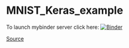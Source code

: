 # MNIST_Keras_example

To launch mybinder server click here: [![Binder](https://mybinder.org/badge.svg)](https://mybinder.org/v2/gh/Migal/MNIST_Keras_example/master)

[Source](https://github.com/keras-team/keras/blob/master/examples/mnist_cnn.py)

